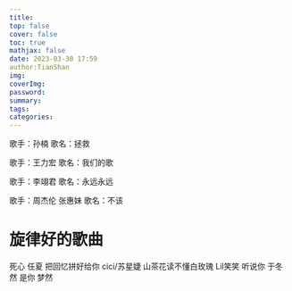 ```yaml
---
title: 
top: false
cover: false
toc: true
mathjax: false
date: 2023-03-30 17:59
author:TianShan
img: 
coverImg: 
password: 
summary: 
tags: 
categories: 
---
```



歌手：孙楠
歌名：拯救

歌手：王力宏
歌名：我们的歌

歌手：李翊君
歌名：永远永远

歌手：周杰伦 张惠妹
歌名：不该

# 旋律好的歌曲
死心 任夏
把回忆拼好给你 cici/苏星婕
山茶花读不懂白玫瑰 Lil笑笑
听说你 于冬然
是你 梦然